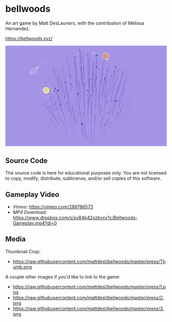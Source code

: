 # bellwoods

An art game by Matt DesLauriers, with the contribution of Mélissa Hernandez.

https://bellwoods.xyz/

![thumbnail](./press/Thumb.png)

## Source Code

The source code is here for educational purposes only. You are not licensed to copy, modify, distribute, sublicense, and/or sell copies of this software.

## Gameplay Video

- *Vimeo:* https://vimeo.com/289786573
- *MP4 Download:* https://www.dropbox.com/s/sx84b42xzbycv1c/Bellwoods-Gameplay.mp4?dl=0

## Media

Thumbnail Crop:

- https://raw.githubusercontent.com/mattdesl/bellwoods/master/press/Thumb.png

A couple other images if you'd like to link to the game:

- https://raw.githubusercontent.com/mattdesl/bellwoods/master/press/1.png
- https://raw.githubusercontent.com/mattdesl/bellwoods/master/press/2.png
- https://raw.githubusercontent.com/mattdesl/bellwoods/master/press/3.png